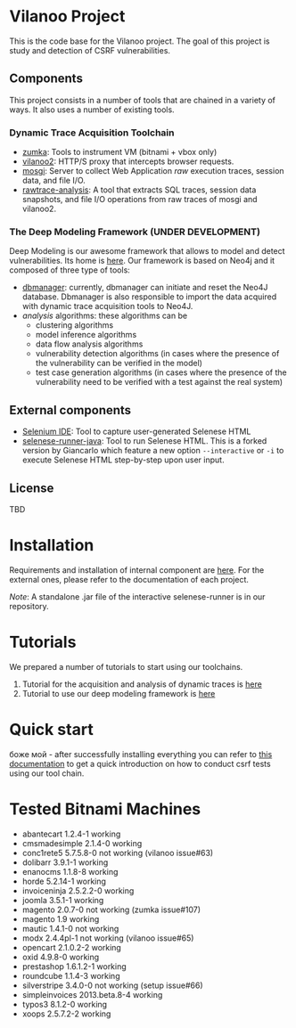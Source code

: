 # Vilanoo Project

This is the code base for the Vilanoo project. The goal of this project is study and detection of CSRF vulnerabilities.

## Components

This project consists in a number of tools that are chained in a variety of ways. It also uses a number of existing tools.

### Dynamic Trace Acquisition Toolchain

 * [zumka](zumka/README.md): Tools to instrument VM (bitnami + vbox only)
 * [vilanoo2](vilanoo2/src/README.md): HTTP/S proxy that intercepts browser requests.
 * [mosgi](mosgi/README.md): Server to collect Web Application *raw* execution traces, session data, and file I/O.
 * [rawtrace-analysis](rawtrace-analysis/README.md): A tool that extracts SQL traces, session data snapshots, and file I/O operations from raw traces of mosgi and vilanoo2.



 
### The Deep Modeling Framework  (UNDER DEVELOPMENT)

Deep Modeling is our awesome framework that allows to model and detect vulnerabilities. Its home is [here](deep-modeling/README.md). Our framework is based on Neo4j and it composed of three type of tools:

 * [dbmanager](deep-modeling/README.md): currently, dbmanager can initiate and reset the Neo4J database. Dbmanager is also responsible to import the data acquired with dynamic trace acquisition tools to Neo4J.
 * *analysis* algorithms: these algorithms can be
   * clustering algorithms
   * model inference algorithms
   * data flow analysis algorithms
   * vulnerability detection algorithms (in cases where the presence of the vulnerability can be verified in the model)
   * test case generation algorithms (in cases where the presence of the vulnerability need to be verified with a test against the real system)


## External components
 
 * [Selenium IDE](http://www.seleniumhq.org/download/): Tool to capture 
 user-generated Selenese HTML
 * [selenese-runner-java](https://github.com/tgianko/selenese-runner-java/tree/newfeat/interactive): 
 Tool to run Selenese HTML. This is a forked version by Giancarlo which feature
 a new option `--interactive` or `-i` to execute Selenese HTML step-by-step
 upon user input.


## License
  TBD

# Installation

Requirements and installation of internal component are [here](./docs/INSTALL.md).
For the external ones, please refer to the documentation of each project.

*Note*: A standalone .jar file of the interactive selenese-runner is in our 
repository.

# Tutorials

We prepared a number of tutorials to start using our toolchains. 

 1. Tutorial for the acquisition and analysis of dynamic traces is [here](docs/TRACE_ACQUISITION.md)
 2. Tutorial to use our deep modeling framework is [here](docs/DEEP_MODELING.md)

# Quick start

боже мой - after successfully installing everything you can refer to [this documentation](./docs/RUN_TEST.md) 
to get a quick introduction on how to conduct csrf tests using our tool chain.



# Tested Bitnami Machines

* abantecart         1.2.4-1    working
* cmsmadesimple      2.1.4-0    working
* conc1rete5         5.7.5.8-0  not working (vilanoo issue#63)
* dolibarr       3.9.1-1    working
* enanocms       1.1.8-8    working
* horde          5.2.14-1   working
* invoiceninja       2.5.2.2-0  working
* joomla             3.5.1-1    working
* magento            2.0.7-0    not working (zumka issue#107)
* magento            1.9    working 
* mautic             1.4.1-0    not working
* modx           2.4.4pl-1  not working (vilanoo issue#65)
* opencart       2.1.0.2-2  working
* oxid           4.9.8-0    working
* prestashop         1.6.1.2-1  working
* roundcube      1.1.4-3    working
* silverstripe       3.4.0-0    not working (setup issue#66)
* simpleinvoices         2013.beta.8-4  working
* typos3             8.1.2-0    working
* xoops          2.5.7.2-2  working
